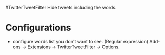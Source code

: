#TwitterTweetFilter
Hide tweets including the words.


Configurations
========
- configure words list you don't want to see. (Regular expression)
Add-ons -> Extensions -> TwitterTweetFilter -> Options.
